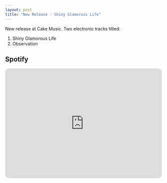 ```yaml
---
layout: post
title: "New Release - Shiny Glamorous Life"
---
```


New release at Cake Music. Two electronic tracks titled:

1. Shiny Glamorous Life
2. Observation

## Spotify
<iframe style="border-radius:12px" src="https://open.spotify.com/embed/album/0Hi9h6ZaB02k145gIFGxLo?utm_source=generator" width="100%" height="352" frameBorder="0" allowfullscreen="" allow="autoplay; clipboard-write; encrypted-media; fullscreen; picture-in-picture" loading="lazy"></iframe>
